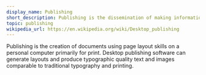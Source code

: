 ```yaml
---
display_name: Publishing
short_description: Publishing is the dissemination of making information available to the general public through various mediums.
topic: publishing
wikipedia_url: https://en.wikipedia.org/wiki/Desktop_publishing
---
```

Publishing is the creation of documents using page layout skills on a personal computer primarily for print. Desktop publishing software can generate layouts and produce typographic quality text and images comparable to traditional typography and printing.
